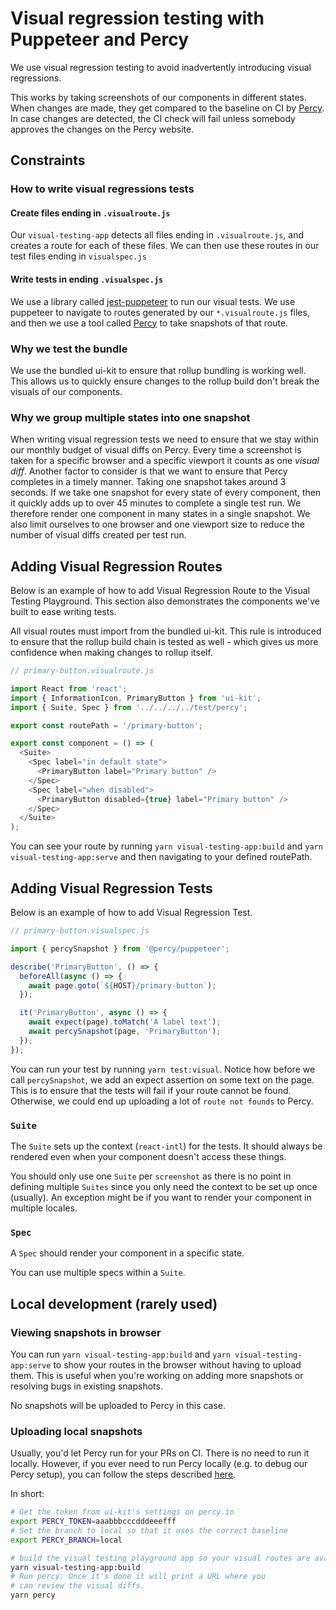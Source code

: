 # Visual regression testing with Puppeteer and Percy

We use visual regression testing to avoid inadvertently introducing visual regressions.

This works by taking screenshots of our components in different states. When changes are made, they get compared to the baseline on CI by [Percy](https://percy.io/). In case changes are detected, the CI check will fail unless somebody approves the changes on the Percy website.

## Constraints

### How to write visual regressions tests

#### Create files ending in `.visualroute.js`

Our `visual-testing-app` detects all files ending in `.visualroute.js`, and creates a route for each of these files. We can then use these routes in our test files ending in `visualspec.js`

#### Write tests in ending `.visualspec.js`

We use a library called [jest-puppeteer](https://github.com/smooth-code/jest-puppeteer) to run our visual tests. We use puppeteer to navigate to routes generated by our `*.visualroute.js` files, and then we use a tool called [Percy](https://percy.io/) to take snapshots of that route.

### Why we test the bundle

We use the bundled ui-kit to ensure that rollup bundling is working well. This allows us to quickly ensure changes to the rollup build don't break the visuals of our components.

### Why we group multiple states into one snapshot

When writing visual regression tests we need to ensure that we stay within our monthly budget of visual diffs on Percy. Every time a screenshot is taken for a specific browser and a specific viewport it counts as one _visual diff_. Another factor to consider is that we want to ensure that Percy completes in a timely manner. Taking one snapshot takes around 3 seconds. If we take one snapshot for every state of every component, then it quickly adds up to over 45 minutes to complete a single test run. We therefore render one component in many states in a single snapshot. We also limit ourselves to one browser and one viewport size to reduce the number of visual diffs created per test run.

## Adding Visual Regression Routes

Below is an example of how to add Visual Regression Route to the Visual Testing Playground. This section also demonstrates the components we've built to ease writing tests.

All visual routes must import from the bundled ui-kit. This rule is introduced to ensure that the rollup build chain is tested as well - which gives us more confidence when making changes to rollup itself.

```js
// primary-button.visualroute.js

import React from 'react';
import { InformationIcon, PrimaryButton } from 'ui-kit';
import { Suite, Spec } from '../../../../test/percy';

export const routePath = '/primary-button';

export const component = () => (
  <Suite>
    <Spec label="in default state">
      <PrimaryButton label="Primary button" />
    </Spec>
    <Spec label="when disabled">
      <PrimaryButton disabled={true} label="Primary button" />
    </Spec>
  </Suite>
);
```

You can see your route by running `yarn visual-testing-app:build` and `yarn visual-testing-app:serve` and then navigating to your defined routePath.

## Adding Visual Regression Tests

Below is an example of how to add Visual Regression Test.

```js
// primary-button.visualspec.js

import { percySnapshot } from '@percy/puppeteer';

describe('PrimaryButton', () => {
  beforeAll(async () => {
    await page.goto(`${HOST}/primary-button`);
  });

  it('PrimaryButton', async () => {
    await expect(page).toMatch('A label text');
    await percySnapshot(page, 'PrimaryButton');
  });
});
```

You can run your test by running `yarn test:visual`. Notice how before we call `percySnapshot`, we add an expect assertion on some text on the page. This is to ensure that the tests will fail if your route cannot be found. Otherwise, we could end up uploading a lot of `route not founds` to Percy.

### `Suite`

The `Suite` sets up the context (`react-intl`) for the tests. It should always be rendered even when your component doesn't access these things.

You should only use one `Suite` per `screenshot` as there is no point in defining multiple `Suites` since you only need the context to be set up once (usually). An exception might be if you want to render your component in multiple locales.

### `Spec`

A `Spec` should render your component in a specific state.

You can use multiple specs within a `Suite`.

## Local development (rarely used)

### Viewing snapshots in browser

You can run `yarn visual-testing-app:build` and `yarn visual-testing-app:serve` to show your routes in the browser without having to upload them. This is useful when you're working on adding more snapshots or resolving bugs in existing snapshots.

No snapshots will be uploaded to Percy in this case.

### Uploading local snapshots

Usually, you'd let Percy run for your PRs on CI. There is no need to run it locally. However, if you ever need to run Percy locally (e.g. to debug our Percy setup), you can follow the steps described [here](https://docs.percy.io/docs/local-development).

In short:

```bash
# Get the token from ui-kit's settings on percy.io
export PERCY_TOKEN=aaabbbcccdddeeefff
# Set the branch to local so that it uses the correct baseline
export PERCY_BRANCH=local

# build the visual testing playground app so your visual routes are available.
yarn visual-testing-app:build
# Run percy. Once it's done it will print a URL where you
# can review the visual diffs.
yarn percy
```
